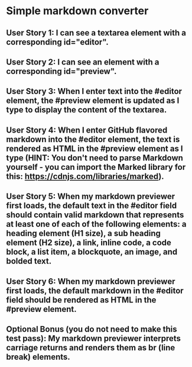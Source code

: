 # Simple markdown converter

## User Story 1: I can see a textarea element with a corresponding id="editor".

##  User Story 2: I can see an element with a corresponding id="preview".

## User Story 3: When I enter text into the #editor element, the #preview element is updated as I type to display the content of the textarea.

## User Story 4: When I enter GitHub flavored markdown into the #editor element, the text is rendered as HTML in the #preview element as I type (HINT: You don't need to parse Markdown yourself - you can import the Marked library for this: https://cdnjs.com/libraries/marked).

## User Story 5: When my markdown previewer first loads, the default text in the #editor field should contain valid markdown that represents at least one of each of the following elements: a heading element (H1 size), a sub heading element (H2 size), a link, inline code, a code block, a list item, a blockquote, an image, and bolded text.

## User Story 6: When my markdown previewer first loads, the default markdown in the #editor field should be rendered as HTML in the #preview element.

## Optional Bonus (you do not need to make this test pass): My markdown previewer interprets carriage returns and renders them as br (line break) elements.
